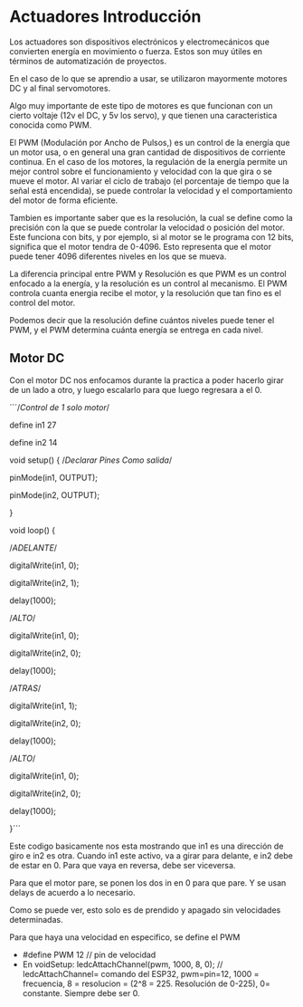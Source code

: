 # Actuadores Introducción

Los actuadores son dispositivos electrónicos y electromecánicos que convierten energía en movimiento o fuerza. Estos son muy útiles en términos de automatización de proyectos.

En el caso de lo que se aprendio a usar, se utilizaron mayormente motores DC y al final servomotores.

Algo muy importante de este tipo de motores es que funcionan con un cierto voltaje (12v el DC, y 5v los servo), y que tienen una caracteristica conocida como PWM.

El PWM (Modulación por Ancho de Pulsos,) es un control de la energía que un motor usa, o en general una gran cantidad de dispositivos de corriente continua. En el caso de los motores, la regulación de la energía permite un mejor control sobre el funcionamiento y velocidad con la que gira o se mueve el motor. Al variar el ciclo de trabajo (el porcentaje de tiempo que la señal está encendida), se puede controlar la velocidad y el comportamiento del motor de forma eficiente.

Tambien es importante saber que es la resolución, la cual se define como la precisión con la que se puede controlar la velocidad o posición del motor. Este funciona con bits, y por ejemplo, si al motor se le programa con 12 bits, significa que el motor tendra de 0-4096. Esto representa que el motor puede tener 4096 diferentes niveles en los que se mueva.

La diferencia principal entre PWM y Resolución es que PWM es un control enfocado a la energía, y la resolución es un control al mecanismo. El PWM controla cuanta energia recibe el motor, y la resolución que tan fino es el control del motor.

Podemos decir que la resolución define cuántos niveles puede tener el PWM, y el PWM determina cuánta energía se entrega en cada nivel.

## Motor DC

Con el motor DC nos enfocamos durante la practica a poder hacerlo girar de un lado a otro, y luego escalarlo para que luego regresara a el 0.

´´´/*Control de 1 solo motor*/


define in1 27

define in2 14


void setup() {
  /*Declarar Pines Como salida*/
  
  pinMode(in1, OUTPUT);
  
  pinMode(in2, OUTPUT);
  
}


void loop() {

  /*ADELANTE*/

  
  digitalWrite(in1, 0);
  
  digitalWrite(in2, 1);
  
  delay(1000);

  
  /*ALTO*/

  
  digitalWrite(in1, 0);
  
  digitalWrite(in2, 0);
  
  delay(1000);

  
  /*ATRAS*/

  
  digitalWrite(in1, 1);
  
  digitalWrite(in2, 0);
  
  delay(1000);

  
  /*ALTO*/

  
  digitalWrite(in1, 0);
  
  digitalWrite(in2, 0);
  
  delay(1000);
  
}´´´

Este codigo basicamente nos esta mostrando que in1 es una dirección de giro e in2 es otra. Cuando in1 este activo, va a girar para delante, e in2 debe de estar en 0. Para que vaya en reversa, debe ser viceversa. 

Para que el motor pare, se ponen los dos in en 0 para que pare. Y se usan delays de acuerdo a lo necesario.

Como se puede ver, esto solo es de prendido y apagado sin velocidades determinadas.

Para que haya una velocidad en especifico, se define el PWM

- #define PWM 12 // pin de velocidad
- En voidSetup:
ledcAttachChannel(pwm, 1000, 8, 0); // ledcAttachChannel= comando del ESP32, pwm=pin=12, 1000 = frecuencia, 8 = resolucion = (2^8 = 225. Resolución de 0-225), 0= constante. Siempre debe ser 0.
